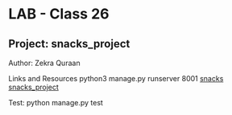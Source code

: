 # LAB - Class 26
## Project: snacks_project

Author: Zekra Quraan

Links and Resources
python3 manage.py runserver 8001
[snacks](./snacks/)
[snacks_project](./snacks_project/)

Test:
python manage.py test 